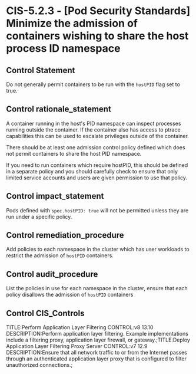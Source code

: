 # CIS-5.2.3 - \[Pod Security Standards\] Minimize the admission of containers wishing to share the host process ID namespace

## Control Statement

Do not generally permit containers to be run with the `hostPID` flag set to true.

## Control rationale_statement

A container running in the host's PID namespace can inspect processes running outside the container. If the container also has access to ptrace capabilities this can be used to escalate privileges outside of the container.

There should be at least one admission control policy defined which does not permit containers to share the host PID namespace.

If you need to run containers which require hostPID, this should be defined in a separate policy and you should carefully check to ensure that only limited service accounts and users are given permission to use that policy.

## Control impact_statement

Pods defined with `spec.hostPID: true` will not be permitted unless they are run under a specific policy.

## Control remediation_procedure

Add policies to each namespace in the cluster which has user workloads to restrict the admission of `hostPID` containers.

## Control audit_procedure

List the policies in use for each namespace in the cluster, ensure that each policy disallows the admission of `hostPID` containers

## Control CIS_Controls

TITLE:Perform Application Layer Filtering CONTROL:v8 13.10 DESCRIPTION:Perform application layer filtering. Example implementations include a filtering proxy, application layer firewall, or gateway.;TITLE:Deploy Application Layer Filtering Proxy Server CONTROL:v7 12.9 DESCRIPTION:Ensure that all network traffic to or from the Internet passes through an authenticated application layer proxy that is configured to filter unauthorized connections.;
